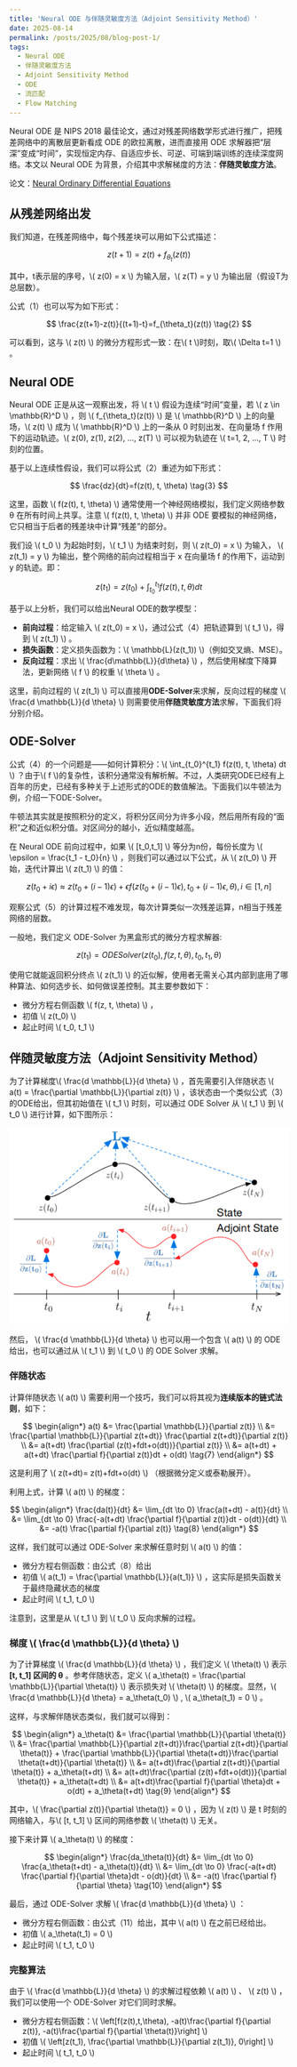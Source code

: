 ```yaml
---
title: 'Neural ODE 与伴随灵敏度方法（Adjoint Sensitivity Method）'
date: 2025-08-14
permalink: /posts/2025/08/blog-post-1/
tags:
  - Neural ODE
  - 伴随灵敏度方法
  - Adjoint Sensitivity Method
  - ODE
  - 流匹配
  - Flow Matching
---
```


Neural ODE 是 NIPS 2018 最佳论文，通过对残差网络数学形式进行推广，把残差网络中的离散层更新看成 ODE 的欧拉离散，进而直接用 ODE 求解器把“层深”变成“时间”，实现恒定内存、自适应步长、可逆、可端到端训练的连续深度网络。本文以 Neural ODE 为背景，介绍其中求解梯度的方法：**伴随灵敏度方法**。

论文：[Neural Ordinary Differential Equations](https://arxiv.org/abs/1806.07366v5)

## 从残差网络出发

我们知道，在残差网络中，每个残差块可以用如下公式描述：

$$
z(t+1)=z(t)+f_{\theta_t}(z(t)) \tag{1}
$$

其中，t表示层的序号，\\( z(0) = x \\) 为输入层，\\( z(T) = y \\) 为输出层（假设T为总层数）。

公式（1）也可以写为如下形式：

$$
\frac{z(t+1)-z(t)}{(t+1)-t}=f_{\theta_t}(z(t)) \tag{2}
$$

可以看到，这与 \\( z(t) \\) 的微分方程形式一致：在\\( t \\)时刻，取\\( \Delta t=1 \\) 。

## Neural ODE

Neural ODE 正是从这一观察出发，将 \\( t \\) 假设为连续“时间”变量，若 \\( z \in \mathbb{R}^D \\) ，则 \\( f_{\theta_t}(z(t)) \\) 是 \\( \mathbb{R}^D \\) 上的向量场，\\( z(t) \\) 成为 \\( \mathbb{R}^D \\) 上的一条从 0 时刻出发、在向量场 f 作用下的运动轨迹。\\( z(0), z(1), z(2), ..., z(T) \\) 可以视为轨迹在 \\( t=1, 2, ..., T \\) 时刻的位置。

基于以上连续性假设，我们可以将公式（2）重述为如下形式：

$$
\frac{dz}{dt}=f(z(t), t, \theta) \tag{3}
$$

这里，函数 \\( f(z(t), t, \theta) \\) 通常使用一个神经网络模拟，我们定义网络参数 θ 在所有时间上共享。注意 \\( f(z(t), t, \theta) \\) 并非 ODE 要模拟的神经网络，它只相当于后者的残差块中计算“残差”的部分。

我们设 \\( t_0 \\) 为起始时刻，\\( t_1 \\) 为结束时刻，则 \\( z(t_0) = x \\) 为输入， \\( z(t_1) = y \\) 为输出，整个网络的前向过程相当于 x 在向量场 f 的作用下，运动到 y 的轨迹。即：

$$
z(t_1)=z(t_0)+\int_{t_0}^{t_1} f(z(t), t, \theta) dt \tag{4}
$$

基于以上分析，我们可以给出Neural ODE的数学模型：

- **前向过程**：给定输入 \\( z(t_0) = x \\)，通过公式（4）把轨迹算到 \\( t_1 \\)，得到 \\( z(t_1) \\) 。
- **损失函数**：定义损失函数为：\\( \mathbb{L}(z(t_1)) \\)（例如交叉熵、MSE）。
- **反向过程**：求出 \\( \frac{d\mathbb{L}}{d\theta} \\) ，然后使用梯度下降算法，更新网络 \\( f \\) 的权重 \\( \theta \\) 。

这里，前向过程的 \\( z(t_1) \\) 可以直接用**ODE-Solver**来求解，反向过程的梯度 \\( \frac{d \mathbb{L}}{d \theta} \\) 则需要使用**伴随灵敏度方法**求解，下面我们将分别介绍。

## ODE-Solver

公式（4）的一个问题是——如何计算积分：\\( \int_{t_0}^{t_1} f(z(t), t, \theta) dt \\) ？由于\\( f \\)的复杂性，该积分通常没有解析解。不过，人类研究ODE已经有上百年的历史，已经有多种关于上述形式的ODE的数值解法。下面我们以牛顿法为例，介绍一下ODE-Solver。

牛顿法其实就是按照积分的定义，将积分区间分为许多小段，然后用所有段的“面积”之和近似积分值。对区间分的越小，近似精度越高。

在 Neural ODE 前向过程中，如果 \\( [t_0,t_1] \\) 等分为n份，每份长度为 \\( \epsilon = \frac{t_1 - t_0}{n} \\) ，则我们可以通过以下公式，从 \\( z(t_0) \\) 开始，迭代计算出 \\( z(t_1) \\) 的值：

$$
z(t_0+i\epsilon) \approx z(t_0+(i-1)\epsilon) + \epsilon f(z(t_0+(i-1)\epsilon), t_0+(i-1)\epsilon, \theta), i \in [1,n] \tag{5}
$$

观察公式（5）的计算过程不难发现，每次计算类似一次残差运算，n相当于残差网络的层数。

一般地，我们定义 ODE-Solver 为黑盒形式的微分方程求解器:

$$
z(t_1) = ODESolver(z(t_0), f(z, t, \theta), t_0, t_1, \theta)  \tag{6}
$$

使用它就能返回积分终点 \\( z(t_1) \\) 的近似解，使用者无需关心其内部到底用了哪种算法、如何选步长、如何做误差控制。其主要参数如下：

- 微分方程右侧函数 \\( f(z, t, \theta) \\) ，
- 初值 \\( z(t_0) \\)
- 起止时间 \\( t_0, t_1 \\)

## 伴随灵敏度方法（Adjoint Sensitivity Method）

为了计算梯度\\( \frac{d \mathbb{L}}{d \theta} \\) ，首先需要引入伴随状态 \\( a(t) = \frac{\partial \mathbb{L}}{\partial z(t)} \\) ，该状态由一个类似公式（3）的ODE给出，但其初始值在 \\( t_1 \\) 时刻，可以通过 ODE Solver 从 \\( t_1 \\) 到 \\( t_0 \\) 进行计算，如下图所示：

![Illustration Adjoint Sensitivity Method](/images/202508/neural-ode-1.png)


然后， \\( \frac{d \mathbb{L}}{d \theta} \\) 也可以用一个包含 \\( a(t) \\) 的 ODE 给出，也可以通过从 \\( t_1 \\) 到 \\( t_0 \\) 的 ODE Solver 求解。

### 伴随状态

计算伴随状态 \\( a(t) \\) 需要利用一个技巧，我们可以将其视为**连续版本的链式法则**，如下：

$$
\begin{align*}
a(t) &= \frac{\partial \mathbb{L}}{\partial z(t)} \\
     &= \frac{\partial \mathbb{L}}{\partial z(t+dt)} \frac{\partial z(t+dt)}{\partial z(t)} \\
     &= a(t+dt) \frac{\partial (z(t)+fdt+o(dt))}{\partial z(t)} \\
     &= a(t+dt) + a(t+dt) \frac{\partial f}{\partial z(t)}dt + o(dt) \tag{7}
\end{align*}
$$

这是利用了 \\( z(t+dt)= z(t)+fdt+o(dt) \\) （根据微分定义或泰勒展开）。

利用上式，计算 \\( a(t) \\) 的梯度：

$$
\begin{align*}
\frac{da(t)}{dt} &= \lim_{dt \to 0} \frac{a(t+dt) - a(t)}{dt} \\
                 &= \lim_{dt \to 0} \frac{-a(t+dt) \frac{\partial f}{\partial z(t)}dt - o(dt)}{dt} \\
                 &= -a(t) \frac{\partial f}{\partial z(t)} \tag{8}
\end{align*}
$$

这样，我们就可以通过 ODE-Solver 来求解任意时刻 \\( a(t) \\) 的值：
- 微分方程右侧函数：由公式（8）给出
- 初值 \\( a(t_1) = \frac{\partial \mathbb{L}}{a(t_1)} \\) ，这实际是损失函数关于最终隐藏状态的梯度
- 起止时间 \\( t_1, t_0 \\)

注意到，这里是从 \\( t_1 \\) 到 \\( t_0 \\) 反向求解的过程。

### 梯度 \\( \frac{d \mathbb{L}}{d \theta} \\)

为了计算梯度 \\( \frac{d \mathbb{L}}{d \theta} \\) ，我们定义 \\( \theta(t) \\) 表示 **[t, t_1] 区间的 θ** 。参考伴随状态，定义 \\( a_\theta(t) = \frac{\partial \mathbb{L}}{\partial \theta(t)} \\) 表示损失对 \\( \theta(t) \\) 的梯度。显然，\\( \frac{d \mathbb{L}}{d \theta} = a_\theta(t_0) \\) , \\( a_\theta(t_1) = 0 \\) 。

这样，与求解伴随状态类似，我们就可以得到：

$$
\begin{align*}
a_\theta(t) &= \frac{\partial \mathbb{L}}{\partial \theta(t)} \\
            &= \frac{\partial \mathbb{L}}{\partial z(t+dt)}\frac{\partial z(t+dt)}{\partial \theta(t)} + \frac{\partial \mathbb{L}}{\partial \theta(t+dt)}\frac{\partial \theta(t+dt)}{\partial \theta(t)} \\
            &= a(t+dt)\frac{\partial z(t+dt)}{\partial \theta(t)} + a_\theta(t+dt) \\
            &= a(t+dt)\frac{\partial (z(t)+fdt+o(dt))}{\partial \theta(t)} + a_\theta(t+dt) \\
            &= a(t+dt)\frac{\partial f}{\partial \theta}dt + o(dt) + a_\theta(t+dt)  \tag{9}
\end{align*}
$$

其中，\\( \frac{\partial z(t)}{\partial \theta(t)} = 0 \\) ，因为 \\( z(t) \\) 是 t 时刻的网络输入，与\\( [t, t_1] \\) 区间的网络参数 \\( \theta(t) \\) 无关。

接下来计算 \\( a_\theta(t) \\) 的梯度：

$$
\begin{align*}
\frac{da_\theta(t)}{dt} &= \lim_{dt \to 0} \frac{a_\theta(t+dt) - a_\theta(t)}{dt} \\
                 &= \lim_{dt \to 0} \frac{-a(t+dt) \frac{\partial f}{\partial \theta}dt - o(dt)}{dt} \\
                 &= -a(t) \frac{\partial f}{\partial \theta} \tag{10}
\end{align*}
$$

最后，通过 ODE-Solver 求解 \\( \frac{d \mathbb{L}}{d \theta} \\) ：
- 微分方程右侧函数：由公式（11）给出，其中 \\( a(t) \\) 在之前已经给出。
- 初值 \\( a_\theta(t_1) = 0 \\)
- 起止时间 \\( t_1, t_0 \\)

### 完整算法

由于 \\( \frac{d \mathbb{L}}{d \theta} \\) 的求解过程依赖 \\( a(t) \\) 、 \\( z(t) \\) ，我们可以使用一个 ODE-Solver 对它们同时求解。

- 微分方程右侧函数：\\( \left[f(z(t),t,\theta), -a(t)\frac{\partial f}{\partial z(t)}, -a(t)\frac{\partial f}{\partial \theta(t)}\right] \\)
- 初值 \\( \left[z(t_1), \frac{\partial \mathbb{L}}{\partial z(t_1)}, 0\right] \\)
- 起止时间 \\( t_1, t_0 \\)
